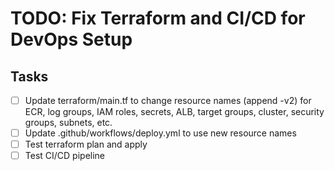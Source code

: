 # TODO: Fix Terraform and CI/CD for DevOps Setup

## Tasks
- [ ] Update terraform/main.tf to change resource names (append -v2) for ECR, log groups, IAM roles, secrets, ALB, target groups, cluster, security groups, subnets, etc.
- [ ] Update .github/workflows/deploy.yml to use new resource names
- [ ] Test terraform plan and apply
- [ ] Test CI/CD pipeline
